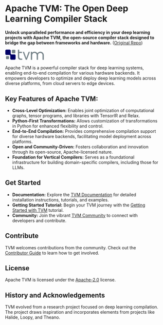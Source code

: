 # Apache TVM: The Open Deep Learning Compiler Stack

**Unlock unparalleled performance and efficiency in your deep learning projects with Apache TVM, the open-source compiler stack designed to bridge the gap between frameworks and hardware.** ([Original Repo](https://github.com/apache/tvm))

<img src="https://raw.githubusercontent.com/apache/tvm-site/main/images/logo/tvm-logo-small.png" width="128" alt="Apache TVM Logo">

Apache TVM is a powerful compiler stack for deep learning systems, enabling end-to-end compilation for various hardware backends. It empowers developers to optimize and deploy deep learning models across diverse platforms, from cloud servers to edge devices.

## Key Features of Apache TVM:

*   **Cross-Level Optimization:** Enables joint optimization of computational graphs, tensor programs, and libraries with TensorIR and Relax.
*   **Python-First Transformations:** Allows customization of transformations in Python for enhanced flexibility and control.
*   **End-to-End Compilation:**  Provides comprehensive compilation support for diverse hardware backends, facilitating model deployment across platforms.
*   **Open and Community-Driven:** Fosters collaboration and innovation through its open-source, Apache-licensed nature.
*   **Foundation for Vertical Compilers:** Serves as a foundational infrastructure for building domain-specific compilers, including those for LLMs.

## Get Started

*   **Documentation:** Explore the [TVM Documentation](https://tvm.apache.org/docs/) for detailed installation instructions, tutorials, and examples.
*   **Getting Started Tutorial:** Begin your TVM journey with the [Getting Started with TVM](https://tvm.apache.org/docs/get_started/overview.html) tutorial.
*   **Community:** Join the vibrant [TVM Community](https://tvm.apache.org/community) to connect with developers and contribute.

## Contribute

TVM welcomes contributions from the community. Check out the [Contributor Guide](https://tvm.apache.org/docs/contribute/) to learn how to get involved.

## License

Apache TVM is licensed under the [Apache-2.0](LICENSE) license.

## History and Acknowledgements

TVM evolved from a research project focused on deep learning compilation. The project draws inspiration and incorporates elements from projects like Halide, Loopy, and Theano.